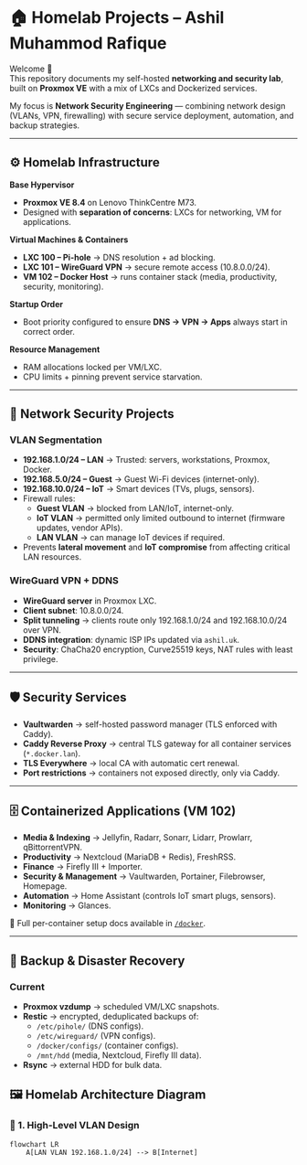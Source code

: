 # 🏠 Homelab Projects – Ashil Muhammod Rafique

Welcome 👋  
This repository documents my self-hosted **networking and security lab**, built on **Proxmox VE** with a mix of LXCs and Dockerized services.  

My focus is **Network Security Engineering** — combining network design (VLANs, VPN, firewalling) with secure service deployment, automation, and backup strategies.

---

## ⚙️ Homelab Infrastructure

**Base Hypervisor**  
- **Proxmox VE 8.4** on Lenovo ThinkCentre M73.  
- Designed with **separation of concerns**: LXCs for networking, VM for applications.  

**Virtual Machines & Containers**
- **LXC 100 – Pi-hole** → DNS resolution + ad blocking.  
- **LXC 101 – WireGuard VPN** → secure remote access (10.8.0.0/24).  
- **VM 102 – Docker Host** → runs container stack (media, productivity, security, monitoring).  

**Startup Order**  
- Boot priority configured to ensure **DNS → VPN → Apps** always start in correct order.  

**Resource Management**  
- RAM allocations locked per VM/LXC.  
- CPU limits + pinning prevent service starvation.  

---

## 🔐 Network Security Projects

### VLAN Segmentation
- **192.168.1.0/24 – LAN** → Trusted: servers, workstations, Proxmox, Docker.  
- **192.168.5.0/24 – Guest** → Guest Wi-Fi devices (internet-only).  
- **192.168.10.0/24 – IoT** → Smart devices (TVs, plugs, sensors).  
- Firewall rules:  
  - **Guest VLAN** → blocked from LAN/IoT, internet-only.  
  - **IoT VLAN** → permitted only limited outbound to internet (firmware updates, vendor APIs).  
  - **LAN VLAN** → can manage IoT devices if required.  
- Prevents **lateral movement** and **IoT compromise** from affecting critical LAN resources.  

### WireGuard VPN + DDNS
- **WireGuard server** in Proxmox LXC.  
- **Client subnet**: 10.8.0.0/24.  
- **Split tunneling** → clients route only 192.168.1.0/24 and 192.168.10.0/24 over VPN.  
- **DDNS integration**: dynamic ISP IPs updated via `ashil.uk`.  
- **Security**: ChaCha20 encryption, Curve25519 keys, NAT rules with least privilege.  

---

## 🛡️ Security Services

- **Vaultwarden** → self-hosted password manager (TLS enforced with Caddy).  
- **Caddy Reverse Proxy** → central TLS gateway for all container services (`*.docker.lan`).  
- **TLS Everywhere** → local CA with automatic cert renewal.  
- **Port restrictions** → containers not exposed directly, only via Caddy.  

---

## 🗄️ Containerized Applications (VM 102)

- **Media & Indexing** → Jellyfin, Radarr, Sonarr, Lidarr, Prowlarr, qBittorrentVPN.  
- **Productivity** → Nextcloud (MariaDB + Redis), FreshRSS.  
- **Finance** → Firefly III + Importer.  
- **Security & Management** → Vaultwarden, Portainer, Filebrowser, Homepage.  
- **Automation** → Home Assistant (controls IoT smart plugs, sensors).  
- **Monitoring** → Glances.  

📂 Full per-container setup docs available in [`/docker`](./docker).  

---

## 💾 Backup & Disaster Recovery

### Current
- **Proxmox vzdump** → scheduled VM/LXC snapshots.  
- **Restic** → encrypted, deduplicated backups of:  
  - `/etc/pihole/` (DNS configs).  
  - `/etc/wireguard/` (VPN configs).  
  - `/docker/configs/` (container configs).  
  - `/mnt/hdd` (media, Nextcloud, Firefly III data).  
- **Rsync** → external HDD for bulk data.  

## 🖼️ Homelab Architecture Diagram

### 🔹 1. High-Level VLAN Design

```mermaid
flowchart LR
    A[LAN VLAN 192.168.1.0/24] --> B[Internet]

```

